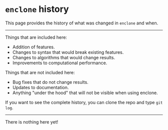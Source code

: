 # `enclone` history

This page provides the history of what was changed in `enclone` and when.  

-----

Things that are included here:
* Addition of features.
* Changes to syntax that would break existing features.
* Changes to algorithms that would change results.
* Improvements to computational performance.

Things that are not included here:
* Bug fixes that do not change results.
* Updates to documentation.
* Anything "under the hood" that will not be visible when using enclone.

If you want to see the complete history, you can clone the repo and type `git log`.

-----

There is nothing here yet!
